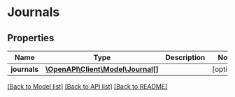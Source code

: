 # Journals

## Properties
Name | Type | Description | Notes
------------ | ------------- | ------------- | -------------
**journals** | [**\OpenAPI\Client\Model\Journal[]**](Journal.md) |  | [optional] 

[[Back to Model list]](../README.md#documentation-for-models) [[Back to API list]](../README.md#documentation-for-api-endpoints) [[Back to README]](../README.md)


